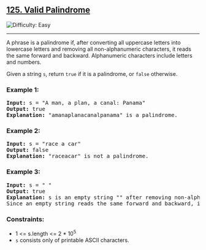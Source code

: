 <h2><a href="https://leetcode.com/problems/valid-palindrome/description/">125. Valid Palindrome</a></h2>
<img src="https://img.shields.io/badge/Difficulty-Easy-brightgreen" alt="Difficulty: Easy" />
<hr>

<p>A phrase is a palindrome if, after converting all uppercase letters into lowercase letters and removing all non-alphanumeric characters, it reads the same forward and backward. Alphanumeric characters include letters and numbers.</p>

<p>Given a string <code>s</code>, return <code>true</code> if it is a palindrome, or <code>false</code> otherwise.</p>

<h3>Example 1:</h3>
<pre>
<strong>Input:</strong> s = "A man, a plan, a canal: Panama"
<strong>Output:</strong> true
<strong>Explanation:</strong> "amanaplanacanalpanama" is a palindrome.
</pre>

<h3>Example 2:</h3>
<pre>
<strong>Input:</strong> s = "race a car"
<strong>Output:</strong> false
<strong>Explanation:</strong> "raceacar" is not a palindrome.
</pre>

<h3>Example 3:</h3>
<pre>
<strong>Input:</strong> s = " "
<strong>Output:</strong> true
<strong>Explanation:</strong> s is an empty string "" after removing non-alphanumeric characters.
Since an empty string reads the same forward and backward, it is a palindrome.
</pre>

<h3>Constraints:</h3>
<ul>
  <li>1 &lt;= s.length &lt;= 2 * 10<sup>5</sup></li>
  <li><code>s</code> consists only of printable ASCII characters.</li>
</ul>
